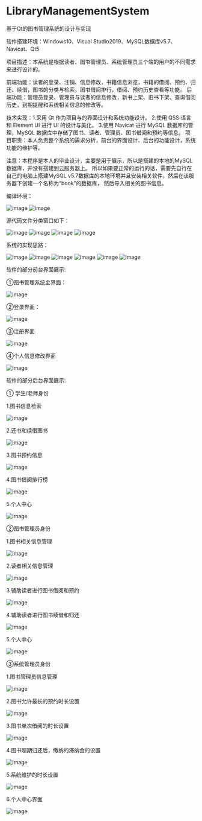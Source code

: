 # LibraryManagementSystem
基于Qt的图书管理系统的设计与实现

软件搭建环境：Windows10、Visual Studio2019、MySQL数据库v5.7、Navicat、Qt5

项目描述：本系统是根据读者、图书管理员、系统管理员三个端的用户的不同需求来进行设计的。

前端功能：读者的登录、注销、信息修改，书籍信息浏览，书籍的借阅、预约、归还、续借，图书的分类与检索，图书借阅排行，借阅、预约历史查看等功能。
后端功能：管理员登录、管理员与读者的信息修改，新书上架、旧书下架、查询借阅历史，到期提醒和系统相关信息的修改等。


技术实现：1.采用 Qt 作为项目与的界面设计和系统功能设计。
         2.使用 QSS 语言和 Element UI 进行 UI 的设计与美化。
         3.使用 Navicat 进行 MySQL 数据库的管理，MySQL 数据库中存储了图书、读者、管理员、图书借阅和预约等信息。
项目职责：本人负责整个系统的需求分析，前台的界面设计、后台的功能设计，系统功能的维护等。

注意：本程序是本人的毕业设计，主要是用于展示，所以是搭建的本地的MySQL数据库，并没有搭建到云服务器上。
所以如果要正常的运行的话，需要先自行在自己的电脑上搭建MySQL v5.7数据库的本地环境并且安装相关软件，然后在该服务器下创建一个名称为“book”的数据库，
然后导入相关的图书信息。

编译环境：

![image](https://github.com/loney123456/LibraryManagementSystem/assets/35869270/9644de56-c40f-4584-99e8-dffc1949051b)
![image](https://github.com/loney123456/LibraryManagementSystem/assets/35869270/5775f1cf-45f5-468a-b63b-368ccd2f38b4)

源代码文件分类窗口如下：

![image](https://github.com/loney123456/LibraryManagementSystem/assets/35869270/674cec00-f6bb-411a-98af-f038c3513a7e)
![image](https://github.com/loney123456/LibraryManagementSystem/assets/35869270/f09db59d-b693-4721-9ad0-4c52dbf04c95)
![image](https://github.com/loney123456/LibraryManagementSystem/assets/35869270/3407dcf1-5262-415a-8dec-0fa506413293)
![image](https://github.com/loney123456/LibraryManagementSystem/assets/35869270/ca988bbb-889c-4384-897f-8405f3c10656)


系统的实现思路：

![image](https://github.com/loney123456/LibraryManagementSystem/assets/35869270/0d04fed8-c7ed-4949-a225-8c093f1914dd)
![image](https://github.com/loney123456/LibraryManagementSystem/assets/35869270/c3dcd6cc-cded-46bc-8c8c-b84078354012)
![image](https://github.com/loney123456/LibraryManagementSystem/assets/35869270/b4583f5c-e213-4984-b392-bc376f2e9679)
![image](https://github.com/loney123456/LibraryManagementSystem/assets/35869270/7c36ae15-4f79-4055-bbf0-b42f50979d4c)
![image](https://github.com/loney123456/LibraryManagementSystem/assets/35869270/dc577f76-7d91-4a01-a7a7-6b2e7ac0c8f4)
![image](https://github.com/loney123456/LibraryManagementSystem/assets/35869270/0aaea86a-9bfb-46ae-849f-d7c86a669ed3)


软件的部分前台界面展示:

①图书管理系统主界面：

![image](https://github.com/loney123456/LibraryManagementSystem/assets/35869270/c92c0d9c-48cc-476a-a439-29d3619fe4d7)

②登录界面：

![image](https://github.com/loney123456/LibraryManagementSystem/assets/35869270/3ccf90a7-ef8e-4b07-bc88-0718b63a9bca)

③注册界面

![image](https://github.com/loney123456/LibraryManagementSystem/assets/35869270/75d43b88-41dd-4704-bea6-7bb722030d74)

④个人信息修改界面

![image](https://github.com/loney123456/LibraryManagementSystem/assets/35869270/3bf3cca2-56c5-40f0-9912-366e30da1ced)

软件的部分后台界面展示:

① 学生/老师身份

1.图书信息检索

![image](https://github.com/loney123456/LibraryManagementSystem/assets/35869270/3b527255-4c75-4d2e-b224-cfe7b42b95f6)

2.还书和续借图书

![image](https://github.com/loney123456/LibraryManagementSystem/assets/35869270/440e5c73-b7d6-4f3e-a1b1-e4a37a85dce0)

3.图书预约信息

![image](https://github.com/loney123456/LibraryManagementSystem/assets/35869270/9617c681-87df-4fc6-ae85-250e7717e14f)

4.图书借阅排行榜

![image](https://github.com/loney123456/LibraryManagementSystem/assets/35869270/61c5af8c-344d-42c6-8c0c-4ac145339d9d)

5.个人中心

![image](https://github.com/loney123456/LibraryManagementSystem/assets/35869270/ffa137ec-8e68-407c-9ea1-37cb97fd466c)

②图书管理员身份

1.图书相关信息管理

![image](https://github.com/loney123456/LibraryManagementSystem/assets/35869270/e68d0e5c-2d5e-46ca-becb-b7734b692149)

2.读者相关信息管理

![image](https://github.com/loney123456/LibraryManagementSystem/assets/35869270/b7c01bdd-872f-42be-917f-44bd2a9dacc5)

3.辅助读者进行图书借阅和预约

![image](https://github.com/loney123456/LibraryManagementSystem/assets/35869270/c08523be-1e72-4801-a384-491929eeffb9)

4.辅助读者进行图书续借和归还

![image](https://github.com/loney123456/LibraryManagementSystem/assets/35869270/79398616-8fad-40c7-890b-3ac435be284f)

5.个人中心

![image](https://github.com/loney123456/LibraryManagementSystem/assets/35869270/22ce5363-5666-4617-8214-1349281e6688)

③系统管理员身份

1.图书管理员信息管理

![image](https://github.com/loney123456/LibraryManagementSystem/assets/35869270/eb07a31e-4d50-4322-811f-89b96bcd1ac9)

2.图书允许最长的预约时长设置

![image](https://github.com/loney123456/LibraryManagementSystem/assets/35869270/deb9bb31-fbac-4020-b7bc-bddd49100542)

3.图书单次借阅的时长设置

![image](https://github.com/loney123456/LibraryManagementSystem/assets/35869270/dbe5ad30-f1f6-474a-a280-0d1f885da5bc)

4.图书超期归还后，缴纳的滞纳金的设置

![image](https://github.com/loney123456/LibraryManagementSystem/assets/35869270/bbd3866d-454a-4abc-a41c-00c4e909673c)

5.系统维护的时长设置

![image](https://github.com/loney123456/LibraryManagementSystem/assets/35869270/8d6e1e58-3513-40bf-892a-b97b209b11e3)

6.个人中心界面

![image](https://github.com/loney123456/LibraryManagementSystem/assets/35869270/21704505-fc25-404a-a58e-85ab758f6d2e)

